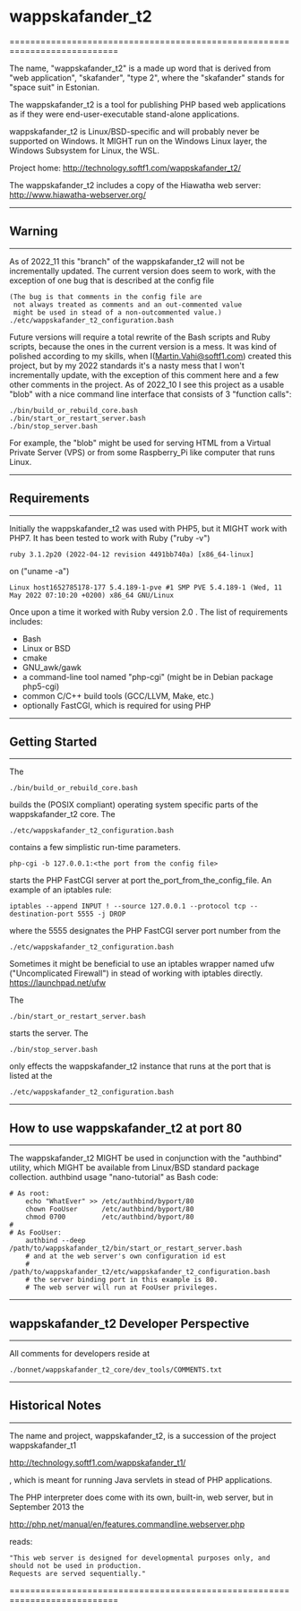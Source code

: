 #                         wappskafander_t2
===========================================================================

The name, "wappskafander_t2" is a made up word that is derived from
"web application", "skafander", "type 2", where the "skafander"
stands for "space suit" in Estonian.

The wappskafander_t2 is a tool for publishing PHP based
web applications as if they were end-user-executable
stand-alone applications. 

wappskafander_t2 is Linux/BSD-specific and will probably never be
supported on Windows. It MIGHT run on the Windows Linux layer, the
Windows Subsystem for Linux, the WSL.

Project home: http://technology.softf1.com/wappskafander_t2/

The wappskafander_t2 includes a copy of the Hiawatha web server:
http://www.hiawatha-webserver.org/


---------------------------------------------------------------------------
##                            Warning
---------------------------------------------------------------------------

As of 2022_11 this "branch" of the wappskafander_t2 will not be 
incrementally updated. The current version does seem to work,
with the exception of one bug that is described at the config file

    (The bug is that comments in the config file are 
     not always treated as comments and an out-commented value 
     might be used in stead of a non-outcommented value.)
    ./etc/wappskafander_t2_configuration.bash

Future versions will require a total rewrite of the
Bash scripts and Ruby scripts, because the ones in the current
version is a mess. It was kind of polished according to my
skills, when I(Martin.Vahi@softf1.com) created this project,
but by my 2022 standards it's a nasty mess that I won't 
incrementally update, with the exception of this comment here and 
a few other comments in the project. As of 2022_10 I see this project 
as a usable "blob" with a nice command line interface that 
consists of 3 "function calls":

    ./bin/build_or_rebuild_core.bash
    ./bin/start_or_restart_server.bash 
    ./bin/stop_server.bash

For example, the "blob" might be used for serving HTML from 
a Virtual Private Server (VPS) or from some Raspberry_Pi like computer
that runs Linux.

---------------------------------------------------------------------------
##                         Requirements
---------------------------------------------------------------------------

Initially the wappskafander_t2 was used with PHP5, but it MIGHT work 
with PHP7. It has been tested to work with Ruby ("ruby -v") 

    ruby 3.1.2p20 (2022-04-12 revision 4491bb740a) [x86_64-linux]

on ("uname -a")

    Linux host1652785178-177 5.4.189-1-pve #1 SMP PVE 5.4.189-1 (Wed, 11 May 2022 07:10:20 +0200) x86_64 GNU/Linux

Once upon a time it worked with Ruby version 2.0 . The list of 
requirements includes:

* Bash
* Linux or BSD
* cmake
* GNU_awk/gawk
* a command-line tool named "php-cgi" (might be in Debian package php5-cgi)
* common C/C++ build tools (GCC/LLVM, Make, etc.)
* optionally FastCGI, which is required for using PHP


---------------------------------------------------------------------------
##                       Getting Started
---------------------------------------------------------------------------

The

    ./bin/build_or_rebuild_core.bash

builds the (POSIX compliant) operating system specific parts of the
wappskafander_t2 core. The

    ./etc/wappskafander_t2_configuration.bash

contains a few simplistic run-time parameters.

    php-cgi -b 127.0.0.1:<the port from the config file>

starts the PHP FastCGI server at port the_port_from_the_config_file.
An example of an iptables rule:

    iptables --append INPUT ! --source 127.0.0.1 --protocol tcp --destination-port 5555 -j DROP

where the 5555 designates the PHP FastCGI server port number from the

    ./etc/wappskafander_t2_configuration.bash

Sometimes it might be beneficial to use an iptables wrapper named 
ufw ("Uncomplicated Firewall") in stead of working with iptables directly.
https://launchpad.net/ufw

The

    ./bin/start_or_restart_server.bash

starts the server. The

    ./bin/stop_server.bash

only effects the wappskafander_t2 instance
that runs at the port that is listed at the

    ./etc/wappskafander_t2_configuration.bash


---------------------------------------------------------------------------
##               How to use wappskafander_t2 at port 80
---------------------------------------------------------------------------

The wappskafander_t2 MIGHT be used in conjunction with the 
"authbind" utility, which MIGHT be available from Linux/BSD 
standard package collection. authbind usage "nano-tutorial" as Bash code:

    # As root:
        echo "WhatEver" >> /etc/authbind/byport/80
        chown FooUser      /etc/authbind/byport/80
        chmod 0700         /etc/authbind/byport/80
    #
    # As FooUser:
        authbind --deep /path/to/wappskafander_t2/bin/start_or_restart_server.bash
        # and at the web server's own configuration id est
        # /path/to/wappskafander_t2/etc/wappskafander_t2_configuration.bash
        # the server binding port in this example is 80.
        # The web server will run at FooUser privileges.


---------------------------------------------------------------------------
##              wappskafander_t2 Developer Perspective
---------------------------------------------------------------------------

All comments for developers reside at

    ./bonnet/wappskafander_t2_core/dev_tools/COMMENTS.txt


---------------------------------------------------------------------------
##                        Historical Notes
---------------------------------------------------------------------------

The name and project, wappskafander_t2, is a succession of
the project wappskafander_t1

http://technology.softf1.com/wappskafander_t1/

, which is meant for running Java servlets in stead of PHP applications.

The PHP interpreter does come with its own, built-in, web
server, but in September 2013 the

http://php.net/manual/en/features.commandline.webserver.php

reads:

    "This web server is designed for developmental purposes only, and 
    should not be used in production.
    Requests are served sequentially."


===========================================================================
